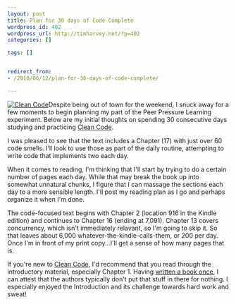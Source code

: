 ```yaml
--- 
layout: post
title: Plan for 30 days of Code Complete
wordpress_id: 402
wordpress_url: http://timharvey.net/?p=402
categories: []

tags: []


redirect_from:
- /2010/06/12/plan-for-30-days-of-code-complete/

---
```

[![](http://timharvey.net/wp-content/Screen-shot-2010-06-12-at-8.33.20-AM.png "Clean Code")](http://www.amazon.com/gp/product/0132350882?ie=UTF8&tag=timharvethebl-20&linkCode=as2&camp=1789&creative=390957&creativeASIN=0132350882)Despite being out of town for the weekend, I snuck away for a few moments to begin planning my part of the Peer Pressure Learning experiment. Below are my initial thoughts on spending 30 consecutive days studying and practicing [Clean Code](http://www.amazon.com/gp/product/0132350882?ie=UTF8&tag=timharvethebl-20&linkCode=as2&camp=1789&creative=390957&creativeASIN=0132350882).

I was pleased to see that the text includes a Chapter (17) with just over 60 code smells. I'll look to use those as part of the daily routine, attempting to write code that implements two each day.

When it comes to reading, I'm thinking that I'll start by trying to do a certain number of pages each day. While that may break the book up into somewhat unnatural chunks, I figure that I can massage the sections each day to a more sensible length. I'll post my reading plan as I go and perhaps organize it when I'm done.

The code-focused text begins with Chapter 2 (location 916 in the Kindle edition) and continues to Chapter 16 (ending at 7,091). Chapter 13 covers concurrency, which isn't immediately relavant, so I'm going to skip it. So that leaves about 6,000 whatever-the-kindle-calls-them, or 200 per day. Once I'm in front of my print copy...I'll get a sense of how many pages that is.

If you're new to [Clean Code](http://www.amazon.com/gp/product/0132350882?ie=UTF8&tag=timharvethebl-20&linkCode=as2&camp=1789&creative=390957&creativeASIN=0132350882), I'd recommend that you read through the introductory material, especially Chapter 1. Having [written a book once](http://www.amazon.com/Developing-Business-Dummies-Personal-Finance/dp/0764579061/ref=sr_1_3?ie=UTF8&s=books&qid=1276345662&sr=1-3), I can attest that the authors typically don't put that stuff in there for nothing. I especially enjoyed the Introduction and its challenge towards hard work and sweat!
